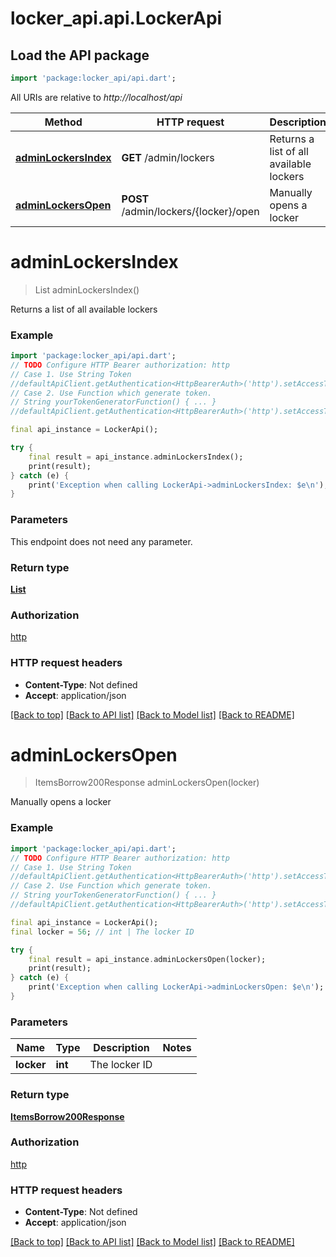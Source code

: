# locker_api.api.LockerApi

## Load the API package
```dart
import 'package:locker_api/api.dart';
```

All URIs are relative to *http://localhost/api*

Method | HTTP request | Description
------------- | ------------- | -------------
[**adminLockersIndex**](LockerApi.md#adminlockersindex) | **GET** /admin/lockers | Returns a list of all available lockers
[**adminLockersOpen**](LockerApi.md#adminlockersopen) | **POST** /admin/lockers/{locker}/open | Manually opens a locker


# **adminLockersIndex**
> List<Locker> adminLockersIndex()

Returns a list of all available lockers

### Example
```dart
import 'package:locker_api/api.dart';
// TODO Configure HTTP Bearer authorization: http
// Case 1. Use String Token
//defaultApiClient.getAuthentication<HttpBearerAuth>('http').setAccessToken('YOUR_ACCESS_TOKEN');
// Case 2. Use Function which generate token.
// String yourTokenGeneratorFunction() { ... }
//defaultApiClient.getAuthentication<HttpBearerAuth>('http').setAccessToken(yourTokenGeneratorFunction);

final api_instance = LockerApi();

try {
    final result = api_instance.adminLockersIndex();
    print(result);
} catch (e) {
    print('Exception when calling LockerApi->adminLockersIndex: $e\n');
}
```

### Parameters
This endpoint does not need any parameter.

### Return type

[**List<Locker>**](Locker.md)

### Authorization

[http](../README.md#http)

### HTTP request headers

 - **Content-Type**: Not defined
 - **Accept**: application/json

[[Back to top]](#) [[Back to API list]](../README.md#documentation-for-api-endpoints) [[Back to Model list]](../README.md#documentation-for-models) [[Back to README]](../README.md)

# **adminLockersOpen**
> ItemsBorrow200Response adminLockersOpen(locker)

Manually opens a locker

### Example
```dart
import 'package:locker_api/api.dart';
// TODO Configure HTTP Bearer authorization: http
// Case 1. Use String Token
//defaultApiClient.getAuthentication<HttpBearerAuth>('http').setAccessToken('YOUR_ACCESS_TOKEN');
// Case 2. Use Function which generate token.
// String yourTokenGeneratorFunction() { ... }
//defaultApiClient.getAuthentication<HttpBearerAuth>('http').setAccessToken(yourTokenGeneratorFunction);

final api_instance = LockerApi();
final locker = 56; // int | The locker ID

try {
    final result = api_instance.adminLockersOpen(locker);
    print(result);
} catch (e) {
    print('Exception when calling LockerApi->adminLockersOpen: $e\n');
}
```

### Parameters

Name | Type | Description  | Notes
------------- | ------------- | ------------- | -------------
 **locker** | **int**| The locker ID | 

### Return type

[**ItemsBorrow200Response**](ItemsBorrow200Response.md)

### Authorization

[http](../README.md#http)

### HTTP request headers

 - **Content-Type**: Not defined
 - **Accept**: application/json

[[Back to top]](#) [[Back to API list]](../README.md#documentation-for-api-endpoints) [[Back to Model list]](../README.md#documentation-for-models) [[Back to README]](../README.md)

